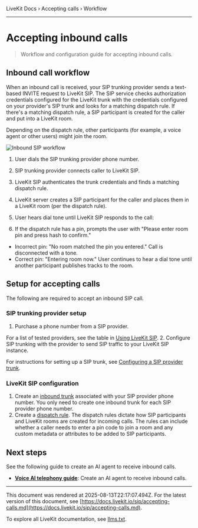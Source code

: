 LiveKit Docs › Accepting calls › Workflow

---

# Accepting inbound calls

> Workflow and configuration guide for accepting inbound calls.

## Inbound call workflow

When an inbound call is received, your SIP trunking provider sends a text-based INVITE request to LiveKit SIP. The SIP service checks authorization credentials configured for the LiveKit trunk with the credentials configured on your provider's SIP trunk and looks for a matching dispatch rule. If there's a matching dispatch rule, a SIP participant is created for the caller and put into a LiveKit room.

Depending on the dispatch rule, other participants (for example, a voice agent or other users) might join the room.

![Inbound SIP workflow](/images/sip/inbound-sip-workflow.svg)

1. User dials the SIP trunking provider phone number.
2. SIP trunking provider connects caller to LiveKit SIP.
3. LiveKit SIP authenticates the trunk credentials and finds a matching dispatch rule.
4. LiveKit server creates a SIP participant for the caller and places them in a LiveKit room (per the dispatch rule).
5. User hears dial tone until LiveKit SIP responds to the call:

1. If the dispatch rule has a pin, prompts the user with "Please enter room pin and press hash to confirm."

- Incorrect pin: "No room matched the pin you entered." Call is disconnected with a tone.
- Correct pin: "Entering room now."
User continues to hear a dial tone until another participant publishes tracks to the room.

## Setup for accepting calls

The following are required to accept an inbound SIP call.

### SIP trunking provider setup

1. Purchase a phone number from a SIP provider.

For a list of tested providers, see the table in [Using LiveKit SIP](https://docs.livekit.io/sip.md#using-livekit-sip).
2. Configure SIP trunking with the provider to send SIP traffic to your LiveKit SIP instance.

For instructions for setting up a SIP trunk, see [Configuring a SIP provider trunk](https://docs.livekit.io/sip/quickstarts/configuring-sip-trunk.md).

### LiveKit SIP configuration

1. Create an [inbound trunk](https://docs.livekit.io/sip/trunk-inbound.md) associated with your SIP provider phone number. You only need to create one inbound trunk for each SIP provider phone number.
2. Create a [dispatch rule](https://docs.livekit.io/sip/dispatch-rule.md). The dispatch rules dictate how SIP participants and LiveKit rooms are created for incoming calls. The rules can include whether a caller needs to enter a pin code to join a room and any custom metadata or attributes to be added to SIP participants.

## Next steps

See the following guide to create an AI agent to receive inbound calls.

- **[Voice AI telephony guide](https://docs.livekit.io/agents/start/telephony.md)**: Create an AI agent to receive inbound calls.

---

This document was rendered at 2025-08-13T22:17:07.494Z.
For the latest version of this document, see [https://docs.livekit.io/sip/accepting-calls.md](https://docs.livekit.io/sip/accepting-calls.md).

To explore all LiveKit documentation, see [llms.txt](https://docs.livekit.io/llms.txt).